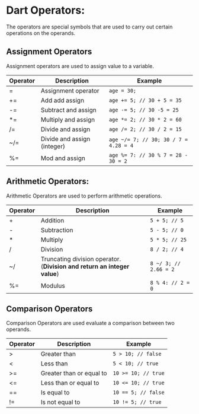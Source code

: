 # Dart Operators:

The operators are special symbols that are used to carry out certain operations on the operands.

## Assignment Operators

Assignment operators are used to assign value to a variable.

| Operator  | Description                 | Example                               |
|-----------|-----------------------------|---------------------------------------|
| =         | Assignment operator         | `age = 30;`                           |
| +=        | Add add assign              | `age += 5; // 30 + 5 = 35`            |
| -=        | Subtract and assign         | `age -= 5; // 30 -5 = 25`             |
| *=        | Multiply and assign         | `age *= 2; // 30 * 2 = 60`            |
| /=        | Divide and assign           | `age /= 2; // 30 / 2 = 15`            |
| ~/=       | Divide and assign (integer) | `age ~/= 7; // 30; 30 / 7 = 4.28 = 4` |
| %=        | Mod and assign              | `age %= 7: // 30 % 7 = 28 - 30 = 2`   |

## Arithmetic Operators:

Arithmetic Operators are used to perform arithmetic operations.

| Operator  | Description                       								      | Example               |
|-----------|-------------------------------------------------------------------------|-----------------------|
| +         | Addition                                                                | `5 + 5; // 5`         |
| -         | Subtraction         		                                              | `5 - 5; // 0`         |
| *         | Multiply                                                                | `5 * 5; // 25`        |
| /         | Division                                                                | `8 / 2; // 4`         |
| ~/        | Truncating division operator.(**Division and return an integer value**) | `8 ~/ 3; // 2.66 = 2` |
| %=        | Modulus                                                                 | `8 % 4: // 2 = 0`     |

## Comparison Operators

Comparison Operators are used evaluate a comparison between two operands.

| Operator  | Description              | Example              |
|-----------|--------------------------|----------------------|
| >         |  Greater than            | `5 > 10; // false`   |
| <         | Less than                | `5 < 10; // true`    |
| >=        | Greater than or equal to | `10 >= 10; // true`  |
| <=        | Less than or equal to    | `10 <= 10; // true`  |
| ==        | Is equal to              | `10 == 5; // false`  |
| !=        | Is not equal to          | `10 != 5; // true`   |